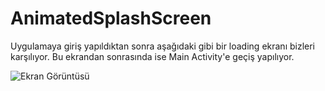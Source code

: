 # AnimatedSplashScreen

Uygulamaya giriş yapıldıktan sonra aşağıdaki gibi bir loading ekranı bizleri karşılıyor. Bu ekrandan sonrasında ise Main Activity'e geçiş yapılıyor.




![Ekran Görüntüsü](https://github.com/tahacinar/AnimatedSplashScreen/assets/51681268/d2dca1ad-0a04-4922-9e66-601210e23738)
